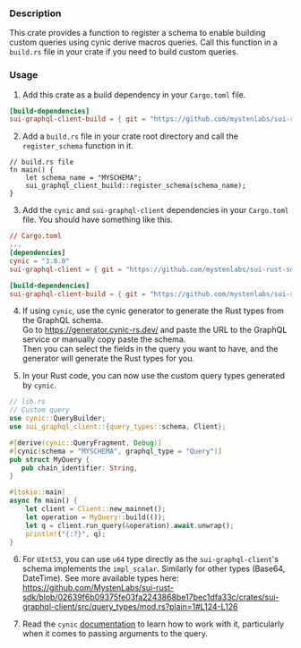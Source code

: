 ### Description
This crate provides a function to register a schema to enable building custom queries using cynic derive macros queries. Call
this function in a `build.rs` file in your crate if you need to build custom queries.

### Usage
1. Add this crate as a build dependency in your `Cargo.toml` file.
```toml
[build-dependencies]
sui-graphql-client-build = { git = "https://github.com/mystenlabs/sui-rust-sdk", package = "sui-graphql-client-build", branch = "master" }
```

2. Add a `build.rs` file in your crate root directory and call the `register_schema` function in it.
```rust,ignore
// build.rs file
fn main() {
    let schema_name = "MYSCHEMA";
    sui_graphql_client_build::register_schema(schema_name);
}
```

3. Add the `cynic` and `sui-graphql-client` dependencies in your `Cargo.toml` file. You should have something like this.
```toml
// Cargo.toml
...
[dependencies]
cynic = "3.8.0"
sui-graphql-client = { git = "https://github.com/mystenlabs/sui-rust-sdk", package = "sui-graphql-client", branch = "master" }

[build-dependencies]
sui-graphql-client-build = { git = "https://github.com/mystenlabs/sui-rust-sdk", package = "sui-graphql-client-build", branch = "master" }
```

4. If using `cynic`, use the cynic generator to generate the Rust types from the GraphQL schema. \
Go to https://generator.cynic-rs.dev/ and paste the URL to the GraphQL service or manually copy paste the schema. \
Then you can select the fields in the query you want to have, and the generator will generate the Rust types for you.

5. In your Rust code, you can now use the custom query types generated by `cynic`.

```rust
// lib.rs
// Custom query
use cynic::QueryBuilder;
use sui_graphql_client::{query_types::schema, Client};

#[derive(cynic::QueryFragment, Debug)]
#[cynic(schema = "MYSCHEMA", graphql_type = "Query")]
pub struct MyQuery {
   pub chain_identifier: String,
}

#[tokio::main]
async fn main() {
    let client = Client::new_mainnet();
    let operation = MyQuery::build(());
    let q = client.run_query(&operation).await.unwrap();
    println!("{:?}", q);
}
```

6. For `UInt53`, you can use `u64` type directly as the `sui-graphql-client`'s schema implements the `impl_scalar`. Similarly for other types (Base64, DateTime). See more available types here: https://github.com/MystenLabs/sui-rust-sdk/blob/02639f6b09375fe03fa2243868be17bec1dfa33c/crates/sui-graphql-client/src/query_types/mod.rs?plain=1#L124-L126

7. Read the `cynic` [documentation](https://cynic-rs.dev/) to learn how to work with it, particularly when it comes to passing arguments to the query.
